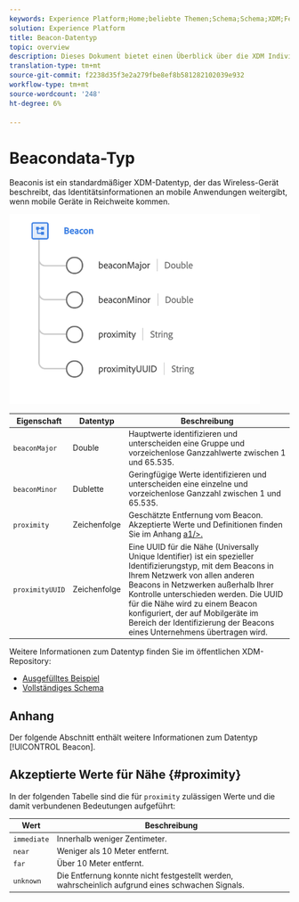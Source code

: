 ```yaml
---
keywords: Experience Platform;Home;beliebte Themen;Schema;Schema;XDM;Felder;Schemas;Schemas;Beacon;Interaktionsdetails;Datentyp;Datentyp;Datentyp;
solution: Experience Platform
title: Beacon-Datentyp
topic: overview
description: Dieses Dokument bietet einen Überblick über die XDM Individual Profil-Klasse.
translation-type: tm+mt
source-git-commit: f2238d35f3e2a279fbe8ef8b581282102039e932
workflow-type: tm+mt
source-wordcount: '248'
ht-degree: 6%

---
```



#  Beacondata-Typ

 Beaconis ist ein standardmäßiger XDM-Datentyp, der das Wireless-Gerät beschreibt, das Identitätsinformationen an mobile Anwendungen weitergibt, wenn mobile Geräte in Reichweite kommen.

<img src="../images/data-types/beacon.png" width="450" /><br />

| Eigenschaft | Datentyp | Beschreibung |
| --- | --- | --- |
| `beaconMajor` | Double | Hauptwerte identifizieren und unterscheiden eine Gruppe und vorzeichenlose Ganzzahlwerte zwischen 1 und 65.535. |
| `beaconMinor` | Dublette | Geringfügige Werte identifizieren und unterscheiden eine einzelne und vorzeichenlose Ganzzahl zwischen 1 und 65.535. |
| `proximity` | Zeichenfolge | Geschätzte Entfernung vom Beacon. Akzeptierte Werte und Definitionen finden Sie im Anhang [a1/>.](#proximity) |
| `proximityUUID` | Zeichenfolge | Eine UUID für die Nähe (Universally Unique Identifier) ist ein spezieller Identifizierungstyp, mit dem Beacons in Ihrem Netzwerk von allen anderen Beacons in Netzwerken außerhalb Ihrer Kontrolle unterschieden werden. Die UUID für die Nähe wird zu einem Beacon konfiguriert, der auf Mobilgeräte im Bereich der Identifizierung der Beacons eines Unternehmens übertragen wird. |

Weitere Informationen zum Datentyp finden Sie im öffentlichen XDM-Repository:

* [Ausgefülltes Beispiel](https://github.com/adobe/xdm/blob/master/components/datatypes/beacon-interaction-details.example.1.json)
* [Vollständiges Schema](https://github.com/adobe/xdm/blob/master/components/datatypes/beacon-interaction-details.schema.json)

## Anhang

Der folgende Abschnitt enthält weitere Informationen zum Datentyp [!UICONTROL Beacon].

## Akzeptierte Werte für Nähe {#proximity}

In der folgenden Tabelle sind die für `proximity` zulässigen Werte und die damit verbundenen Bedeutungen aufgeführt:

| Wert | Beschreibung |
| --- | --- |
| `immediate` | Innerhalb weniger Zentimeter. |
| `near` | Weniger als 10 Meter entfernt. |
| `far` | Über 10 Meter entfernt. |
| `unknown` | Die Entfernung konnte nicht festgestellt werden, wahrscheinlich aufgrund eines schwachen Signals. |